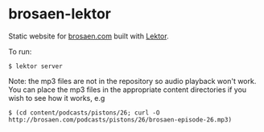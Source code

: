 # brosaen-lektor

Static website for [brosaen.com](http://brosaen.com) built with [Lektor](https://www.getlektor.com/).

To run:

```
$ lektor server
```

Note: the mp3 files are not in the repository so audio playback won't work. You can place the mp3 files in the appropriate content directories if you wish to see how it works, e.g

```
$ (cd content/podcasts/pistons/26; curl -O http://brosaen.com/podcasts/pistons/26/brosaen-episode-26.mp3)
```
